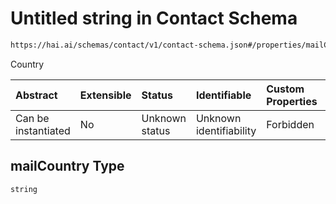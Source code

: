 # Untitled string in Contact Schema

```txt
https://hai.ai/schemas/contact/v1/contact-schema.json#/properties/mailCountry
```

Country

| Abstract            | Extensible | Status         | Identifiable            | Custom Properties | Additional Properties | Access Restrictions | Defined In                                                                                                                       |
| :------------------ | :--------- | :------------- | :---------------------- | :---------------- | :-------------------- | :------------------ | :------------------------------------------------------------------------------------------------------------------------------- |
| Can be instantiated | No         | Unknown status | Unknown identifiability | Forbidden         | Allowed               | none                | [contact.schema.json\*](../../https:/hai.ai/schemas/=./schemas/components/contact/v1/contact.schema.json "open original schema") |

## mailCountry Type

`string`
